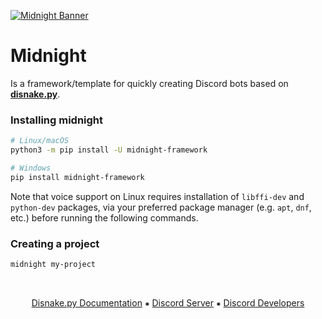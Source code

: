 [![Midnight Banner](https://media.discordapp.net/attachments/1368931918745178226/1369777149501767780/banner_midnight.png?ex=68664321&is=6864f1a1&hm=f4c76b8baea90a27e6937a586e4da38496e43340b4ca6286acca827e73491ba2&=&format=webp&quality=lossless&width=1123&height=211)](https://disnake.dev/)

# Midnight
Is a framework/template for quickly creating Discord bots based on **[disnake.py](https://github.com/DisnakeDev/disnake)**.

### Installing midnight
```bash
# Linux/macOS
python3 -m pip install -U midnight-framework

# Windows
pip install midnight-framework
```

Note that voice support on Linux requires installation of `libffi-dev` and `python-dev` packages, via your preferred package manager (e.g. `apt`, `dnf`, etc.) before running the following commands.

### Creating a project
```bash
midnight my-project
```

<br>
<p align="center">
    <a href="https://docs.disnake.dev/">Disnake.py Documentation</a>
    ⁕
    <a href="https://discord.gg/M3XsaDGzY3">Discord Server</a>
    ⁕
    <a href="https://discord.gg/discord-developers">Discord Developers</a>
</p>
<br>
